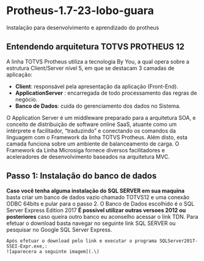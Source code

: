 # Protheus-1.7-23-lobo-guara
Instalação para desenvolvimento e aprendizado do protheus

## Entendendo arquitetura TOTVS PROTHEUS 12

A linha TOTVS Protheus utiliza a tecnologia By You, a qual opera sobre a estrutura Client/Server nível 5, em que se destacam 3 camadas de aplicação:

*    **Client**: responsável pela apresentação da aplicação (Front-End).
*   **ApplicationServer** : encarregada de todo processamento das regras de negócio.
*   **Banco de Dados**: cuida do gerenciamento dos dados no Sistema.  

O Application Server é um middleware preparado para a arquitetura SOA, e conceito de distribuição de software online SaaS, atuante como um intérprete e facilitador, “traduzindo” e conectando os comandos da linguagem com o Framework da linha TOTVS Protheus. Além disto, esta camada funciona sobre um ambiente de balanceamento de carga. O Framework da Linha Microsiga fornece diversos facilitadores e aceleradores de desenvolvimento baseados na arquitetura MVC.

## Passo 1: Instalação do banco de dados

   **Caso você tenha alguma instalação do SQL SERVER em sua maquina**  basta criar um banco de dados vazio chamado TOTVS12 e uma conexão ODBC  64bits e pular para o passo 2.
    O Banco de Dados escolhido é o SQL Server Express Edition 2017 **É possivel utilizar outras versoes 2012 ou posteriores** caso queira outro banco eu aconselho acessar o link TDN. Para efetuar o download basta navegar no seguinte link SQL SERVER ou pesquisar no Google SQL Server Express.

    Após efetuar o download pelo link e executar o programa SQLServer2017-SSEI-Expr.exe,:
    ![aparecera a seguinte imagem](.\)

